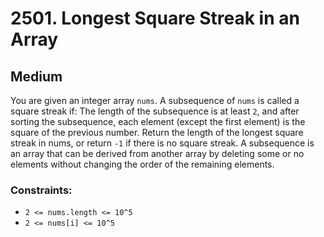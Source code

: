 # 2501. Longest Square Streak in an Array

## Medium

You are given an integer array `nums`. A subsequence of `nums` is called a square streak if: The length of the
subsequence is at least `2`, and after sorting the subsequence, each element (except the first element) is the square of
the previous number. Return the length of the longest square streak in nums, or return `-1` if there is no square
streak. A subsequence is an array that can be derived from another array by deleting some or no elements without
changing the order of the remaining elements.

### Constraints:

- `2 <= nums.length <= 10^5`
- `2 <= nums[i] <= 10^5`
